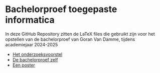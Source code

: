 # Bachelorproef toegepaste informatica
In deze GitHub Repository zitten de LaTeX files die gebruikt zijn voor het opstellen van de bachelorproef van Goran Van Damme, tijdens academiejaar 2024-2025

- [Het onderzoeksvoorstel](./voorstel/)
- [De bachelorproef zelf](./bachproef/)
- [Een poster](./poster/)

